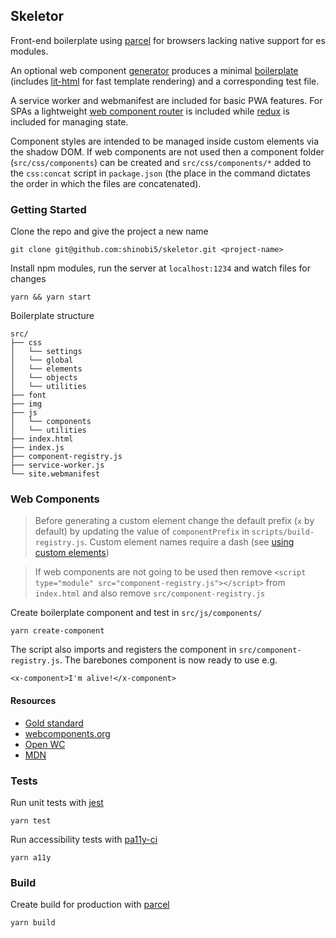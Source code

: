 ## Skeletor

Front-end boilerplate using [parcel](https://parceljs.org/) for browsers lacking native support for es modules.

An optional web component [generator](https://github.com/shinobi5/skeletor/blob/master/scripts/create-component.js) produces a minimal [boilerplate](https://github.com/shinobi5/skeletor/blob/master/scripts/templates/component.js) (includes [lit-html](https://github.com/polymer/lit-html) for fast template rendering) and a corresponding test file.

A service worker and webmanifest are included for basic PWA features. For SPAs a lightweight [web component router](https://github.com/mkay581/router-component) is included while [redux](https://github.com/reduxjs/redux) is included for managing state.

Component styles are intended to be managed inside custom elements via the shadow DOM. If web components are not used then a component folder (`src/css/components`) can be created and `src/css/components/*` added to the `css:concat` script in `package.json` (the place in the command dictates the order in which the files are concatenated).

### Getting Started

Clone the repo and give the project a new name
```
git clone git@github.com:shinobi5/skeletor.git <project-name>
```

Install npm modules, run the server at `localhost:1234` and watch files for changes 

```
yarn && yarn start
```

Boilerplate structure
```
src/
├── css
│   └── settings
│   └── global
│   └── elements
│   └── objects
│   └── utilities
├── font
├── img
├── js
│   └── components
│   └── utilities
├── index.html
├── index.js
├── component-registry.js
├── service-worker.js
└── site.webmanifest
```

### Web Components

> Before generating a custom element change the default prefix (`x` by default) by updating the value of `componentPrefix` in `scripts/build-registry.js`. Custom element names require a dash (see [using custom elements](https://developer.mozilla.org/en-US/docs/Web/Web_Components/Using_custom_elements))

> If web components are not going to be used then remove `<script type="module" src="component-registry.js"></script>` from `index.html` and also remove `src/component-registry.js`

Create boilerplate component and test in `src/js/components/`
```
yarn create-component
```

The script also imports and registers the component in `src/component-registry.js`. The barebones component is now ready to use e.g. 
```
<x-component>I'm alive!</x-component>
```

#### Resources
+ [Gold standard](https://github.com/webcomponents/gold-standard/wiki)
+ [webcomponents.org](https://www.webcomponents.org)
+ [Open WC](https://open-wc.org/)
+ [MDN](https://developer.mozilla.org/en-US/docs/Web/Web_Components)

### Tests
Run unit tests with [jest](https://github.com/facebook/jest)
```
yarn test
```

Run accessibility tests with [pa11y-ci](https://github.com/pa11y/pa11y-ci)
```
yarn a11y
```

### Build

Create build for production with [parcel](https://parceljs.org/)
```
yarn build
```
